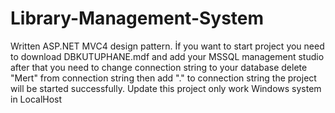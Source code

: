 # Library-Management-System
Written ASP.NET MVC4 design pattern.
İf you want to start project you need to download DBKUTUPHANE.mdf and add your MSSQL management studio after that you need to change connection string to your database delete "Mert" from connection string then add "." to connection string the project will be started successfully.
Update this project only work Windows system in LocalHost
